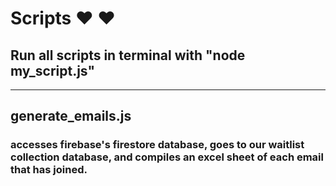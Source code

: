 # Scripts :heart: :heart:
## Run all scripts in terminal with "node my_script.js"
---

## generate_emails.js
### accesses firebase's firestore database, goes to our waitlist collection database, and compiles an excel sheet of each email that has joined.
